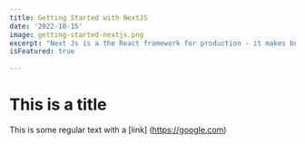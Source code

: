```yaml
---
title: Getting Started with NextJS
date: '2022-10-15'
image: getting-started-nextjs.png
excerpt: "Next Js is a the React framework for production - it makes buildind fullstack React apps and sites a breeze ans ships with built-in SSR."
isFeatured: true
    
---
```

# This is a title

This is some regular text with a [link] (https://google.com)